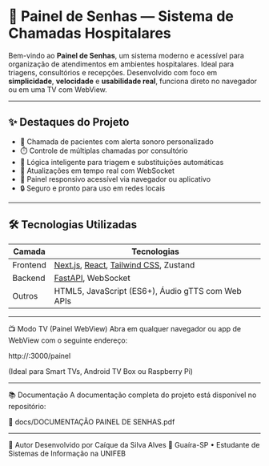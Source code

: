 # 🏥 Painel de Senhas — Sistema de Chamadas Hospitalares

Bem-vindo ao **Painel de Senhas**, um sistema moderno e acessível para organização de atendimentos em ambientes hospitalares. Ideal para triagens, consultórios e recepções. Desenvolvido com foco em **simplicidade**, **velocidade** e **usabilidade real**, funciona direto no navegador ou em uma TV com WebView.

---

## ✨ Destaques do Projeto

- 📢 Chamada de pacientes com alerta sonoro personalizado  
- ⏱️ Controle de múltiplas chamadas por consultório  
- 🧠 Lógica inteligente para triagem e substituições automáticas  
- 📡 Atualizações em tempo real com WebSocket  
- 📱 Painel responsivo acessível via navegador ou aplicativo  
- 🔒 Seguro e pronto para uso em redes locais

---

## 🛠️ Tecnologias Utilizadas

| Camada     | Tecnologias                                    |
|------------|------------------------------------------------|
| Frontend   | [Next.js](https://nextjs.org/), [React](https://reactjs.org/), [Tailwind CSS](https://tailwindcss.com/), Zustand |
| Backend    | [FastAPI](https://fastapi.tiangolo.com/), WebSocket |
| Outros     | HTML5, JavaScript (ES6+), Áudio gTTS com Web APIs |

---

📺 Modo TV (Painel WebView)
Abra em qualquer navegador ou app de WebView com o seguinte endereço:

http://<seu-ip-local>:3000/painel

(Ideal para Smart TVs, Android TV Box ou Raspberry Pi)

---

📚 Documentação
A documentação completa do projeto está disponível no repositório:

📄 docs/DOCUMENTAÇÃO PAINEL DE SENHAS.pdf

---

👤 Autor
Desenvolvido por Caíque da Silva Alves
📍 Guaíra-SP • Estudante de Sistemas de Informação na UNIFEB

